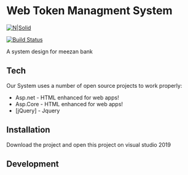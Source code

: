 # Web Token Managment System


[![N|Solid](http://arkitektz.com/images/logo.png)](http://arkitektz.com/images/logo.png)

[![Build Status](https://travis-ci.org/joemccann/dillinger.svg?branch=master)](https://travis-ci.org/joemccann/dillinger)

A system design for meezan bank


## Tech

Our System uses a number of open source projects to work properly:

- Asp.net - HTML enhanced for web apps!
- Asp.Core - HTML enhanced for web apps!
- [jQuery] - Jquery

 

## Installation
 
Download the project and open this project on visual studio 2019


## Development
 
 
